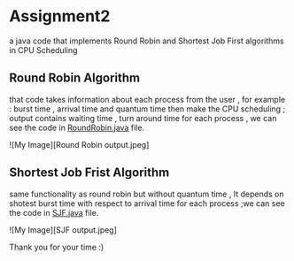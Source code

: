 # Assignment2
a java code that implements Round Robin and Shortest Job First algorithms in CPU Scheduling 

## Round Robin Algorithm
that code takes information about each process from the user , for example : burst time , arrival time and quantum time then make the CPU scheduling ;
output contains waiting time , turn around time for each process , we can see the code in <a href="https://github.com/Menna-Islam/Assignment2/blob/main/src/RoundRobinAlgorithm.java">RoundRobin.java</a> file.

![My Image][Round Robin output.jpeg]

## Shortest Job Frist Algorithm 
same functionality as round robin but without quantum time , It depends on shotest burst time with respect to arrival time for each process 
;we can see the code in <a href="https://github.com/Menna-Islam/Assignment2/blob/main/src/SJFAlgorithm.java">SJF.java</a> file.

![My Image][SJF output.jpeg]



Thank you for your time :)
